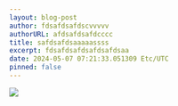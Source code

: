 ```yaml
---
layout: blog-post
author: fdsafdsafdscvvvvv
authorURL: afdsafdsafdcccc
title: safdsafdsaaaaassss
excerpt: fdsafdsafdsafdsafdsaa
date: 2024-05-07 07:21:33.051309 Etc/UTC
pinned: false
---
```

<img src="4812693916782428281715084457743155.png"/>
